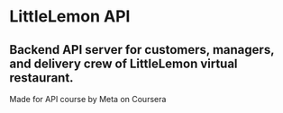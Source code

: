 # **LittleLemon API**
## Backend API server for customers, managers, and delivery crew of LittleLemon virtual restaurant.
Made for API course by Meta on Coursera
